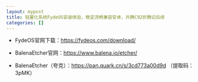 ```yaml
---
layout: mypost
title: 轻量化系统FydeOS安装体验，稳定流畅兼容安卓，升腾C92折腾记后续
categories: []
---
```


- FydeOS官网下载：<https://fydeos.com/download/>

- BalenaEtcher官网：<https://www.balena.io/etcher/>

- BalenaEtcher（夸克）：<https://pan.quark.cn/s/3cd773a00d9d> （提取码：3pMK）